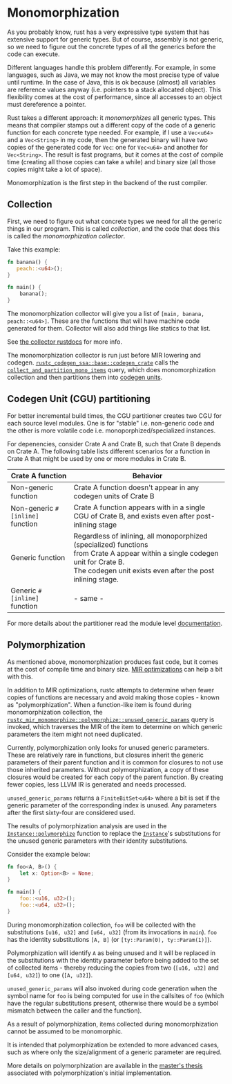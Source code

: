 # Monomorphization

<!-- toc -->

As you probably know, rust has a very expressive type system that has extensive
support for generic types. But of course, assembly is not generic, so we need
to figure out the concrete types of all the generics before the code can
execute.

Different languages handle this problem differently. For example, in some
languages, such as Java, we may not know the most precise type of value until
runtime. In the case of Java, this is ok because (almost) all variables are
reference values anyway (i.e. pointers to a stack allocated object). This
flexibility comes at the cost of performance, since all accesses to an object
must dereference a pointer.

Rust takes a different approach: it _monomorphizes_ all generic types. This
means that compiler stamps out a different copy of the code of a generic
function for each concrete type needed. For example, if I use a `Vec<u64>` and
a `Vec<String>` in my code, then the generated binary will have two copies of
the generated code for `Vec`: one for `Vec<u64>` and another for `Vec<String>`.
The result is fast programs, but it comes at the cost of compile time (creating
all those copies can take a while) and binary size (all those copies might take
a lot of space).

Monomorphization is the first step in the backend of the rust compiler.

## Collection

First, we need to figure out what concrete types we need for all the generic
things in our program. This is called _collection_, and the code that does this
is called the _monomorphization collector_.

Take this example:

```rust
fn banana() {
   peach::<u64>();
}

fn main() {
    banana();
}
```

The monomorphization collector will give you a list of `[main, banana,
peach::<u64>]`. These are the functions that will have machine code generated
for them. Collector will also add things like statics to that list.

See [the collector rustdocs][collect] for more info.

[collect]: https://doc.rust-lang.org/nightly/nightly-rustc/rustc_monomorphize/collector/index.html

The monomorphization collector is run just before MIR lowering and codegen.
[`rustc_codegen_ssa::base::codegen_crate`][codegen1] calls the
[`collect_and_partition_mono_items`][mono] query, which does monomorphization
collection and then partitions them into [codegen
units](../appendix/glossary.md#codegen-unit).

## Codegen Unit (CGU) partitioning

For better incremental build times, the CGU partitioner creates two CGU for each source level
modules. One is for "stable" i.e. non-generic code and the other is more volatile code i.e.
monoporphized/specialized instances.

For depenencies, consider Crate A and Crate B, such that Crate B depends on Crate A.
The following table lists different scenarios for a function in Crate A that might be used by one
or more modules in Crate B.

| Crate A function | Behavior |
| - | - |
| Non-generic function | Crate A function doesn't appear in any codegen units of Crate B |
| Non-generic `#[inline]` function |  Crate A function appears with in a single CGU  of Crate B, and exists even after post-inlining stage|
| Generic function |  Regardless of inlining, all monoporphized (specialized) functions <br> from Crate A appear within a single codegen unit for Crate B. <br> The codegen unit exists even after the post inlining stage.|
| Generic `#[inline]` function |   - same - |

For more details about the partitioner read the module level [documentation].

[mono]: https://doc.rust-lang.org/nightly/nightly-rustc/rustc_monomorphize/partitioning/fn.collect_and_partition_mono_items.html
[codegen1]: https://doc.rust-lang.org/nightly/nightly-rustc/rustc_codegen_ssa/base/fn.codegen_crate.html
[documentation]: https://doc.rust-lang.org/nightly/nightly-rustc/rustc_monomorphize/partitioning/index.html

## Polymorphization

As mentioned above, monomorphization produces fast code, but it comes at the
cost of compile time and binary size. [MIR optimizations][miropt] can help a
bit with this.

In addition to MIR optimizations, rustc attempts to determine when fewer
copies of functions are necessary and avoid making those copies - known
as "polymorphization". When a function-like item is found during
monomorphization collection, the
[`rustc_mir_monomorphize::polymorphize::unused_generic_params`][polymorph]
query is invoked, which traverses the MIR of the item to determine on which
generic parameters the item might not need duplicated.

Currently, polymorphization only looks for unused generic parameters. These
are relatively rare in functions, but closures inherit the generic
parameters of their parent function and it is common for closures to not
use those inherited parameters. Without polymorphization, a copy of these
closures would be created for each copy of the parent function. By
creating fewer copies, less LLVM IR is generated and needs processed.

`unused_generic_params` returns a `FiniteBitSet<u64>` where a bit is set if
the generic parameter of the corresponding index is unused. Any parameters
after the first sixty-four are considered used.

The results of polymorphization analysis are used in the
[`Instance::polymorphize`][inst_polymorph] function to replace the
[`Instance`][inst]'s substitutions for the unused generic parameters with their
identity substitutions.

Consider the example below:

```rust
fn foo<A, B>() {
    let x: Option<B> = None;
}

fn main() {
    foo::<u16, u32>();
    foo::<u64, u32>();
}
```

During monomorphization collection, `foo` will be collected with the
substitutions `[u16, u32]` and `[u64, u32]` (from its invocations in `main`).
`foo` has the identity substitutions `[A, B]` (or
`[ty::Param(0), ty::Param(1)]`).

Polymorphization will identify `A` as being unused and it will be replaced in
the substitutions with the identity parameter before being added to the set
of collected items - thereby reducing the copies from two (`[u16, u32]` and
`[u64, u32]`) to one (`[A, u32]`).

`unused_generic_params` will also invoked during code generation when the
symbol name for `foo` is being computed for use in the callsites of `foo`
(which have the regular substitutions present, otherwise there would be a
symbol mismatch between the caller and the function).

As a result of polymorphization, items collected during monomorphization
cannot be assumed to be monomorphic.

It is intended that polymorphization be extended to more advanced cases,
such as where only the size/alignment of a generic parameter are required.

More details on polymorphization are available in the
[master's thesis][thesis] associated with polymorphization's initial
implementation.

[miropt]: ../mir/optimizations.md
[polymorph]: https://doc.rust-lang.org/nightly/nightly-rustc/rustc_monomorphize/polymorphize/fn.unused_generic_params.html
[inst]: https://doc.rust-lang.org/nightly/nightly-rustc/rustc_middle/ty/instance/struct.Instance.html
[inst_polymorph]: https://doc.rust-lang.org/nightly/nightly-rustc/rustc_middle/ty/instance/struct.Instance.html#method.polymorphize
[thesis]: https://davidtw.co/media/masters_dissertation.pdf
